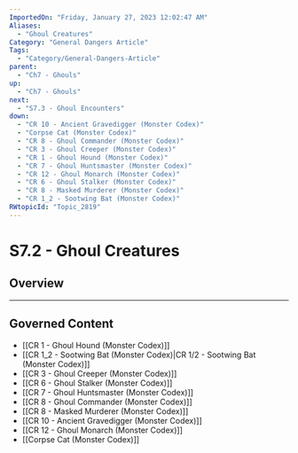 ```yaml
---
ImportedOn: "Friday, January 27, 2023 12:02:47 AM"
Aliases:
  - "Ghoul Creatures"
Category: "General Dangers Article"
Tags:
  - "Category/General-Dangers-Article"
parent:
  - "Ch7 - Ghouls"
up:
  - "Ch7 - Ghouls"
next:
  - "S7.3 - Ghoul Encounters"
down:
  - "CR 10 - Ancient Gravedigger (Monster Codex)"
  - "Corpse Cat (Monster Codex)"
  - "CR 8 - Ghoul Commander (Monster Codex)"
  - "CR 3 - Ghoul Creeper (Monster Codex)"
  - "CR 1 - Ghoul Hound (Monster Codex)"
  - "CR 7 - Ghoul Huntsmaster (Monster Codex)"
  - "CR 12 - Ghoul Monarch (Monster Codex)"
  - "CR 6 - Ghoul Stalker (Monster Codex)"
  - "CR 8 - Masked Murderer (Monster Codex)"
  - "CR 1_2 - Sootwing Bat (Monster Codex)"
RWtopicId: "Topic_2819"
---
```

# S7.2 - Ghoul Creatures
## Overview
---
## Governed Content
- [[CR 1 - Ghoul Hound (Monster Codex)]]
- [[CR 1_2 - Sootwing Bat (Monster Codex)|CR 1/2 - Sootwing Bat (Monster Codex)]]
- [[CR 3 - Ghoul Creeper (Monster Codex)]]
- [[CR 6 - Ghoul Stalker (Monster Codex)]]
- [[CR 7 - Ghoul Huntsmaster (Monster Codex)]]
- [[CR 8 - Ghoul Commander (Monster Codex)]]
- [[CR 8 - Masked Murderer (Monster Codex)]]
- [[CR 10 - Ancient Gravedigger (Monster Codex)]]
- [[CR 12 - Ghoul Monarch (Monster Codex)]]
- [[Corpse Cat (Monster Codex)]]

